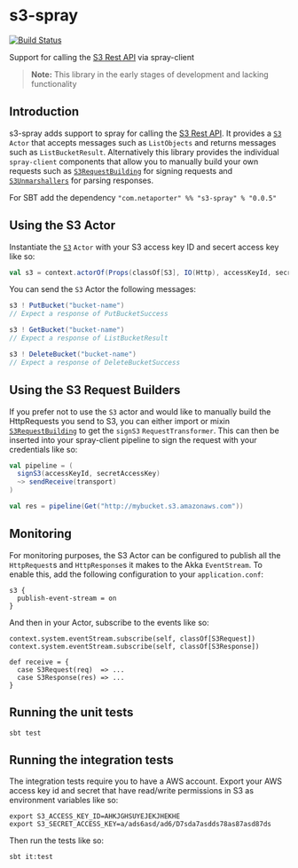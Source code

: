 s3-spray
========

[![Build Status](https://travis-ci.org/NET-A-PORTER/s3-spray.png?branch=master)](https://travis-ci.org/NET-A-PORTER/s3-spray)

Support for calling the [S3 Rest API](http://docs.aws.amazon.com/AmazonS3/latest/API/RESTBucketOps.html) via spray-client

> **Note:** This library in the early stages of development and lacking functionality

Introduction
------------

s3-spray adds support to spray for calling the [S3 Rest API](http://docs.aws.amazon.com/AmazonS3/latest/API/RESTBucketOps.html).
It provides a [`S3`](https://github.com/NET-A-PORTER/s3-spray/blob/master/src/main/scala/com/netaporter/s3/S3.scala) `Actor` that accepts messages such as `ListObjects` and returns messages such as `ListBucketResult`. Alternatively
this library provides the individual `spray-client` components that allow you to manually build your own requests such as
[`S3RequestBuilding`](https://github.com/NET-A-PORTER/s3-spray/blob/master/src/main/scala/com/netaporter/s3/S3RequestBuilding.scala) for signing requests and [`S3Unmarshallers`](https://github.com/NET-A-PORTER/s3-spray/blob/master/src/main/scala/com/netaporter/s3/S3Unmarshallers.scala) for parsing responses.

For SBT add the dependency `"com.netaporter" %% "s3-spray" % "0.0.5"`


Using the S3 Actor
------------------

Instantiate the [`S3`](https://github.com/NET-A-PORTER/s3-spray/blob/master/src/main/scala/com/netaporter/s3/S3.scala) `Actor` with your S3 access key ID and secert access key like so:

```scala
val s3 = context.actorOf(Props(classOf[S3], IO(Http), accessKeyId, secretAccessKey))
```

You can send the `S3` Actor the following messages:

```scala
s3 ! PutBucket("bucket-name")
// Expect a response of PutBucketSuccess

s3 ! GetBucket("bucket-name")
// Expect a response of ListBucketResult

s3 ! DeleteBucket("bucket-name")
// Expect a response of DeleteBucketSuccess
```

Using the S3 Request Builders
-----------------------------

If you prefer not to use the `S3` actor and would like to manually build the HttpRequests you send to S3, you can either
import or mixin [`S3RequestBuilding`](https://github.com/NET-A-PORTER/s3-spray/blob/master/src/main/scala/com/netaporter/s3/S3RequestBuilding.scala) to get the `signS3` `RequestTransformer`. This can then be inserted into your
spray-client pipeline to sign the request with your credentials like so:

```scala
val pipeline = (
  signS3(accessKeyId, secretAccessKey)
  ~> sendReceive(transport)
)

val res = pipeline(Get("http://mybucket.s3.amazonaws.com"))
```

Monitoring
----------

For monitoring purposes, the S3 Actor can be configured to publish all the `HttpRequest`s and `HttpResponse`s it makes to the Akka `EventStream`.
To enable this, add the following configuration to your `application.conf`:

    s3 {
      publish-event-stream = on
    }

And then in your Actor, subscribe to the events like so:

    context.system.eventStream.subscribe(self, classOf[S3Request])
    context.system.eventStream.subscribe(self, classOf[S3Response])

    def receive = {
      case S3Request(req)  => ...
      case S3Response(res) => ...
    }

Running the unit tests
---------------------

    sbt test

Running the integration tests
-----------------------------

The integration tests require you to have a AWS account. Export your AWS access key id and secret that have read/write
permissions in S3 as environment variables like so:

    export S3_ACCESS_KEY_ID=AHKJGHSUYEJEKJHEKHE
    export S3_SECRET_ACCESS_KEY=a/ads6asd/ad6/D7sda7asdds78as87asd87ds

Then run the tests like so:

    sbt it:test
